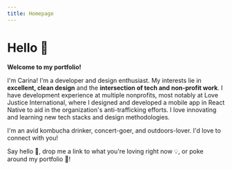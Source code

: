 ```yaml
---
title: Homepage
---
```


# Hello 👋

**Welcome to my portfolio!**

I'm Carina! I'm a developer and design enthusiast. My interests lie in **excellent, clean design** and the **intersection of tech and non-profit work**. I have development experience at multiple nonprofits, most notably at Love Justice International, where I designed and developed a mobile app in React Native to aid in the organization's anti-trafficking efforts. I love innovating and learning new tech stacks and design methodologies.

I'm an avid kombucha drinker, concert-goer, and outdoors-lover. I'd love to connect with you!

Say hello 💬, drop me a link to what you're loving right now 💡, or poke around my portfolio 💫!
